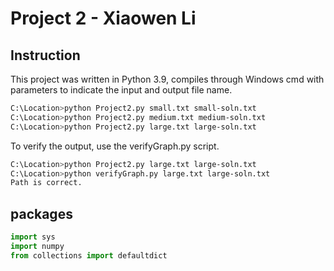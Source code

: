 # Project 2 - Xiaowen Li


## Instruction

This project was written in Python 3.9, compiles through Windows cmd with parameters to indicate the input and output file name.

```bash
C:\Location>python Project2.py small.txt small-soln.txt
C:\Location>python Project2.py medium.txt medium-soln.txt
C:\Location>python Project2.py large.txt large-soln.txt
```

To verify the output, use the verifyGraph.py script.
```bash
C:\Location>python Project2.py large.txt large-soln.txt
C:\Location>python verifyGraph.py large.txt large-soln.txt
Path is correct.
```
## packages
```python
import sys
import numpy 
from collections import defaultdict
```
